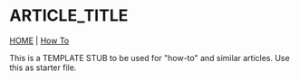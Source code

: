 # ARTICLE_TITLE

[HOME](../README.md) | [How To](/how-to/index.md)

This is a TEMPLATE STUB to be used for "how-to" and similar articles. Use this as starter file.

